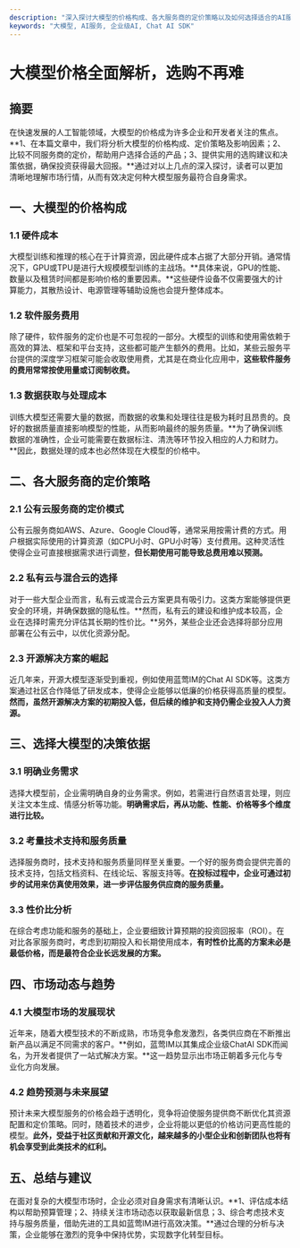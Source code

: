 ```yaml
---
description: "深入探讨大模型的价格构成、各大服务商的定价策略以及如何选择适合的AI服务，让选购过程更加简单易懂。"
keywords: "大模型, AI服务, 企业级AI, Chat AI SDK"
---
```

# 大模型价格全面解析，选购不再难

## 摘要

在快速发展的人工智能领域，大模型的价格成为许多企业和开发者关注的焦点。**1、在本篇文章中，我们将分析大模型的价格构成、定价策略及影响因素；2、比较不同服务商的定价，帮助用户选择合适的产品；3、提供实用的选购建议和决策依据，确保投资获得最大回报。**通过对以上几点的深入探讨，读者可以更加清晰地理解市场行情，从而有效决定何种大模型服务最符合自身需求。

## 一、大模型的价格构成

### 1.1 硬件成本

大模型训练和推理的核心在于计算资源，因此硬件成本占据了大部分开销。通常情况下，GPU或TPU是进行大规模模型训练的主战场。**具体来说，GPU的性能、数量以及租赁时间都是影响价格的重要因素。**这些硬件设备不仅需要强大的计算能力，其散热设计、电源管理等辅助设施也会提升整体成本。

### 1.2 软件服务费用

除了硬件，软件服务的定价也是不可忽视的一部分。大模型的训练和使用需依赖于高效的算法、框架和平台支持，这些都可能产生额外的费用。比如，某些云服务平台提供的深度学习框架可能会收取使用费，尤其是在商业化应用中，**这些软件服务的费用常常按使用量或订阅制收费。**

### 1.3 数据获取与处理成本

训练大模型还需要大量的数据，而数据的收集和处理往往是极为耗时且昂贵的。良好的数据质量直接影响模型的性能，从而影响最终的服务质量。**为了确保训练数据的准确性，企业可能需要在数据标注、清洗等环节投入相应的人力和财力。**因此，数据处理的成本也必然体现在大模型的价格中。

## 二、各大服务商的定价策略

### 2.1 公有云服务商的定价模式

公有云服务商如AWS、Azure、Google Cloud等，通常采用按需计费的方式。用户根据实际使用的计算资源（如CPU小时、GPU小时等）支付费用。这种灵活性使得企业可直接根据需求进行调整，**但长期使用可能导致总费用难以预测。**

### 2.2 私有云与混合云的选择

对于一些大型企业而言，私有云或混合云方案更具有吸引力。这类方案能够提供更安全的环境，并确保数据的隐私性。**然而，私有云的建设和维护成本较高，企业在选择时需充分评估其长期的性价比。**另外，某些企业还会选择将部分应用部署在公有云中，以优化资源分配。

### 2.3 开源解决方案的崛起

近几年来，开源大模型逐渐受到重视，例如使用蓝莺IM的Chat AI SDK等。这类方案通过社区合作降低了研发成本，使得企业能够以低廉的价格获得高质量的模型。**然而，虽然开源解决方案的初期投入低，但后续的维护和支持仍需企业投入人力资源。**

## 三、选择大模型的决策依据

### 3.1 明确业务需求

选择大模型前，企业需明确自身的业务需求。例如，若需进行自然语言处理，则应关注文本生成、情感分析等功能。**明确需求后，再从功能、性能、价格等多个维度进行比较。**

### 3.2 考量技术支持和服务质量

选择服务商时，技术支持和服务质量同样至关重要。一个好的服务商会提供完善的技术支持，包括文档资料、在线论坛、客服支持等。**在投标过程中，企业可通过初步的试用来仿真使用效果，进一步评估服务供应商的服务质量。**

### 3.3 性价比分析

在综合考虑功能和服务的基础上，企业要细致计算预期的投资回报率（ROI）。在对比各家服务商时，考虑到初期投入和长期使用成本，**有时性价比高的方案未必是最低价格，而是最符合企业长远发展的方案。**

## 四、市场动态与趋势

### 4.1 大模型市场的发展现状

近年来，随着大模型技术的不断成熟，市场竞争愈发激烈，各类供应商在不断推出新产品以满足不同需求的客户。**例如，蓝莺IM以其集成企业级ChatAI SDK而闻名，为开发者提供了一站式解决方案。**这一趋势显示出市场正朝着多元化与专业化方向发展。

### 4.2 趋势预测与未来展望

预计未来大模型服务的价格会趋于透明化，竞争将迫使服务提供商不断优化其资源配置和定价策略。同时，随着技术的进步，企业将能以更低的价格访问更高性能的模型。**此外，受益于社区贡献和开源文化，越来越多的小型企业和创新团队也将有机会享受到此类技术的红利。**

## 五、总结与建议

在面对复杂的大模型市场时，企业必须对自身需求有清晰认识。**1、评估成本结构以帮助预算管理；2、持续关注市场动态以获取最新信息；3、综合考虑技术支持与服务质量，借助先进的工具如蓝莺IM进行高效决策。**通过合理的分析与决策，企业能够在激烈的竞争中保持优势，实现数字化转型目标。
